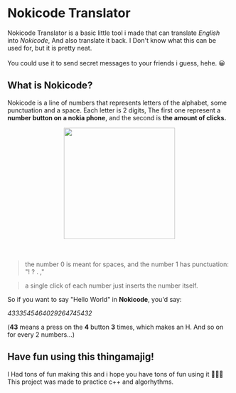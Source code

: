 # Nokicode Translator

Nokicode Translator is a basic little tool i made that can translate *English* into *Nokicode*, And also translate it back. 
I Don't know what this can be used for, but it is pretty neat.<br>
<br>
You could use it to send secret messages to your friends i guess, hehe. 😀

## What is Nokicode?
Nokicode is a line of numbers that represents letters of the alphabet, some punctuation and a space. 
Each letter is 2 digits, The first one represent a **number button on a nokia phone**, and the second is **the amount of clicks.**
<div align="center"><img src="https://github.com/user-attachments/assets/dc23e260-e5a4-468a-b657-b85c6c0cb6f1" style="width:250px; height:250px;"></div>
<br><br>

> the number 0 is meant for spaces, and the number 1 has punctuation: "! ? . ,"

> a single click of each number just inserts the number itself.

So if you want to say "Hello World" in **Nokicode**, you'd say:<bn>

*4333545464029264745432*
<br>

(**43** means a press on the **4** button **3** times, which makes an H. And so on for every 2 numbers...)

## Have fun using this thingamajig!

I Had tons of fun making this and i hope you have tons of fun using it 🤩🤩🤩
This project was made to practice c++ and algorhythms.
